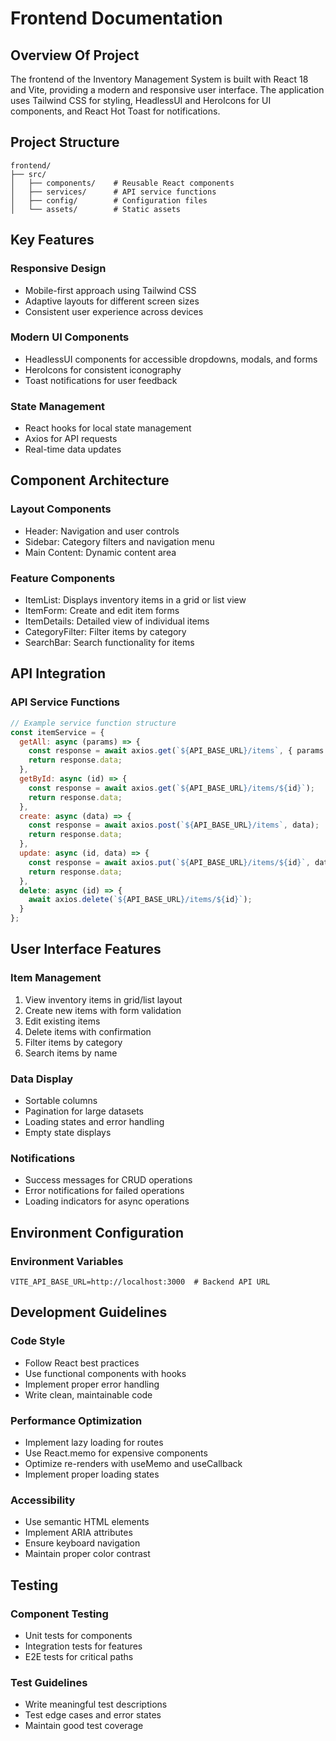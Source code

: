 # Frontend Documentation

## Overview Of Project

The frontend of the Inventory Management System is built with React 18 and Vite, providing a modern and responsive user interface. The application uses Tailwind CSS for styling, HeadlessUI and HeroIcons for UI components, and React Hot Toast for notifications.

## Project Structure

```
frontend/
├── src/
│   ├── components/    # Reusable React components
│   ├── services/      # API service functions
│   ├── config/        # Configuration files
│   └── assets/        # Static assets
```

## Key Features

### Responsive Design
- Mobile-first approach using Tailwind CSS
- Adaptive layouts for different screen sizes
- Consistent user experience across devices

### Modern UI Components
- HeadlessUI components for accessible dropdowns, modals, and forms
- HeroIcons for consistent iconography
- Toast notifications for user feedback

### State Management
- React hooks for local state management
- Axios for API requests
- Real-time data updates

## Component Architecture

### Layout Components
- Header: Navigation and user controls
- Sidebar: Category filters and navigation menu
- Main Content: Dynamic content area

### Feature Components
- ItemList: Displays inventory items in a grid or list view
- ItemForm: Create and edit item forms
- ItemDetails: Detailed view of individual items
- CategoryFilter: Filter items by category
- SearchBar: Search functionality for items

## API Integration

### API Service Functions
```javascript
// Example service function structure
const itemService = {
  getAll: async (params) => {
    const response = await axios.get(`${API_BASE_URL}/items`, { params });
    return response.data;
  },
  getById: async (id) => {
    const response = await axios.get(`${API_BASE_URL}/items/${id}`);
    return response.data;
  },
  create: async (data) => {
    const response = await axios.post(`${API_BASE_URL}/items`, data);
    return response.data;
  },
  update: async (id, data) => {
    const response = await axios.put(`${API_BASE_URL}/items/${id}`, data);
    return response.data;
  },
  delete: async (id) => {
    await axios.delete(`${API_BASE_URL}/items/${id}`);
  }
};
```

## User Interface Features

### Item Management
1. View inventory items in grid/list layout
2. Create new items with form validation
3. Edit existing items
4. Delete items with confirmation
5. Filter items by category
6. Search items by name

### Data Display
- Sortable columns
- Pagination for large datasets
- Loading states and error handling
- Empty state displays

### Notifications
- Success messages for CRUD operations
- Error notifications for failed operations
- Loading indicators for async operations

## Environment Configuration

### Environment Variables
```env
VITE_API_BASE_URL=http://localhost:3000  # Backend API URL
```

## Development Guidelines

### Code Style
- Follow React best practices
- Use functional components with hooks
- Implement proper error handling
- Write clean, maintainable code

### Performance Optimization
- Implement lazy loading for routes
- Use React.memo for expensive components
- Optimize re-renders with useMemo and useCallback
- Implement proper loading states

### Accessibility
- Use semantic HTML elements
- Implement ARIA attributes
- Ensure keyboard navigation
- Maintain proper color contrast

## Testing

### Component Testing
- Unit tests for components
- Integration tests for features
- E2E tests for critical paths

### Test Guidelines
- Write meaningful test descriptions
- Test edge cases and error states
- Maintain good test coverage
